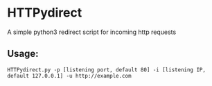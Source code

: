 # HTTPydirect
A simple python3 redirect script for incoming http requests


## Usage:

```shell
HTTPydirect.py -p [listening port, default 80] -i [listening IP, default 127.0.0.1] -u http://example.com
```
